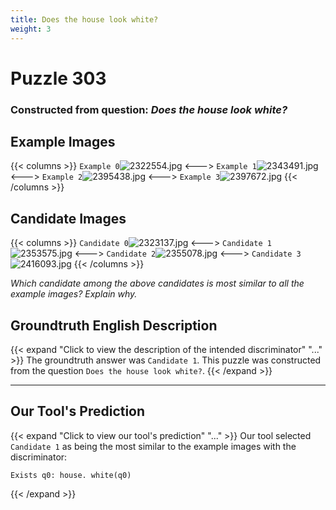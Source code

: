 ```yaml
---
title: Does the house look white?
weight: 3
---
```


# Puzzle 303
### Constructed from question: _Does the house look white?_


## Example Images
{{< columns >}}
`Example 0`![2322554.jpg](/gqa_images/2322554.jpg)
<--->
`Example 1`![2343491.jpg](/gqa_images/2343491.jpg)
<--->
`Example 2`![2395438.jpg](/gqa_images/2395438.jpg)
<--->
`Example 3`![2397672.jpg](/gqa_images/2397672.jpg)
{{< /columns >}}

## Candidate Images
{{< columns >}}
`Candidate 0`![2323137.jpg](/gqa_images/2323137.jpg)
<--->
`Candidate 1`![2353575.jpg](/gqa_images/2353575.jpg)
<--->
`Candidate 2`![2355078.jpg](/gqa_images/2355078.jpg)
<--->
`Candidate 3`![2416093.jpg](/gqa_images/2416093.jpg)
{{< /columns >}}

*Which candidate among the above candidates is most similar to all the example images? Explain why.*

## Groundtruth English Description

{{< expand "Click to view the description of the intended discriminator" "..." >}}
The groundtruth answer was `Candidate 1`. This puzzle was constructed from the question `Does the house look white?`.
{{< /expand >}}

---

## Our Tool's Prediction

{{< expand "Click to view our tool's prediction" "..." >}}
Our tool selected `Candidate 1` as being the most similar to the example images with the discriminator:
```plaintext
Exists q0: house. white(q0)
```
{{< /expand >}}
